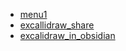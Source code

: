 * [menu1](/testfile1/)
* [excallidraw_share](/testfile1/files/excallidraw_share.md)
* [excalidraw_in_obsidian](/testfile1/files/excalidraw_in_obsidian.md)

  